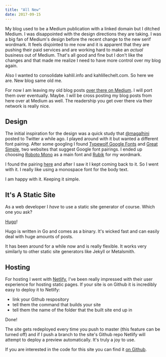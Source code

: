 ```yaml
---
title: "All New"
date: 2017-09-15
---
```


My blog used to be a Medium publication with a linked domain but I ditched Medium. I was disappointed with the design directions they are taking.
I was a big fan of Medium's design before the recent change to the new serif wordmark. It feels disjointed to me now and it is apparent that they are pushing their paid services and are working hard to make an _actual_ business out of Medium. That's all good and fine but I don't like the changes and that made me realize I need to have more control over my blog again.

Also I wanted to consolidate kahlil.info and kahlillechelt.com. So here we are. New blog same old me.

For now I am leaving my old blog posts [over there on Medium](https://medium.com/@kahlil). I will port them over eventually. Maybe. I will be cross posting my blog posts from here over at Medium as well. The readership you get over there via their network is really nice.

## Design

The initial inspiration for the design was a quick study that [@magalhini](https://twitter.com/magalhini) posted to Twitter a while ago. I played around with it but wanted a different font pairing. After some googling I found [Typewolf Google Fonts](https://www.typewolf.com/google-fonts) and [Great Simple](http://fonts.greatsimple.io/rubik-roboto/), two websites that suggest Google font pairings. I ended up choosing [Roboto Mono](https://fonts.google.com/specimen/Roboto+Mono) as a main font and [Rubik](https://fonts.google.com/specimen/Rubik) for my wordmark.

I found the pairing [here](http://fonts.greatsimple.io/rubik-roboto/) and after I saw it I kept coming back to it. So I went with it. I really like using a monospace font for the body text.

I am happy with it. Keeping it simple.

## It's A Static Site

As a web developer I _have_ to use a static site generator of course. Which one you ask?

[Hugo](http://gohugo.io)!

Hugo is written in Go and comes as a binary. It's wicked fast and can easily deal with huge amounts of posts.

It has been around for a while now and is really flexible. It works very similarly to other static site generators like Jekyll or Metalsmith.

## Hosting

For hosting I went with [Netlify](http://netlify.com), I've been really impressed with their user experience for hosting static pages. If your site is on Github it is incredibly easy to  deploy it to Netlify:

- link your Github respository
- tell them the command that builds your site
- tell them the name of the folder that the built site end up in

Done!

The site gets redeployed every time you push to master (this feature can be turned off) and if I push a branch to the site's Github repo Netlify will attempt to deploy a preview automatically. It's truly a joy to use.

If you are interested in the code for this site you can find it [on Github](https://github.com/kahlil/kahlillechelt.com).
